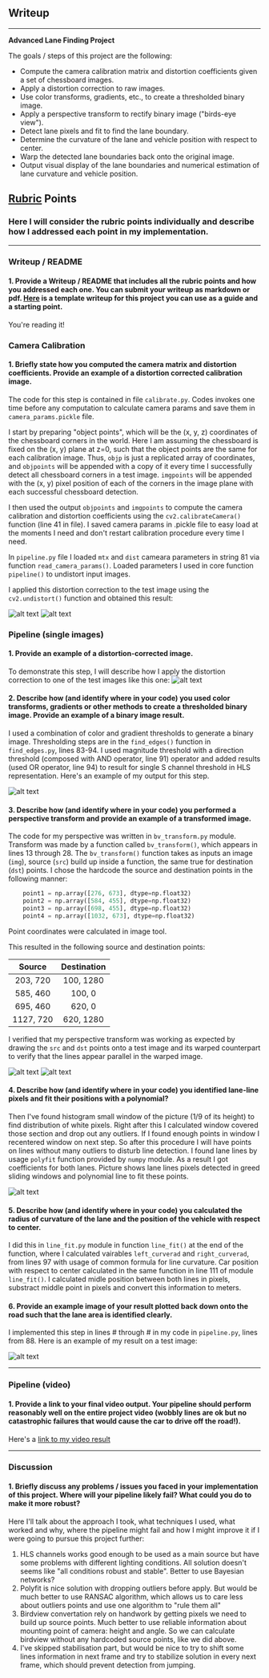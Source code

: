 ## Writeup

---

**Advanced Lane Finding Project**

The goals / steps of this project are the following:

* Compute the camera calibration matrix and distortion coefficients given a set of chessboard images.
* Apply a distortion correction to raw images.
* Use color transforms, gradients, etc., to create a thresholded binary image.
* Apply a perspective transform to rectify binary image ("birds-eye view").
* Detect lane pixels and fit to find the lane boundary.
* Determine the curvature of the lane and vehicle position with respect to center.
* Warp the detected lane boundaries back onto the original image.
* Output visual display of the lane boundaries and numerical estimation of lane curvature and vehicle position.

[//]: # (Image References)

[image1]: ./camera_cal/calibration1.jpg "Distorted"
[image1b]: ./writeup_pics/calibration1.jpg "Unddistorted"


[image2]: ./writeup_pics/undist_img.jpg "Road Transformed"
[image3]: ./writeup_pics/edges_img.jpg "Binary Example"
[image4]: ./writeup_pics/undist_with_lines.jpg "Warp Example"
[image4b]: ./writeup_pics/bv_with_lines.jpg "Warp Example"
[image5]: ./writeup_pics/birdview_detected.jpg "Warp Example"
[image6]: ./writeup_pics/video_example.png "Output"
[video1]: ./project_video.mp4 "Video"

## [Rubric](https://review.udacity.com/#!/rubrics/571/view) Points

### Here I will consider the rubric points individually and describe how I addressed each point in my implementation.  

---

### Writeup / README

#### 1. Provide a Writeup / README that includes all the rubric points and how you addressed each one.  You can submit your writeup as markdown or pdf.  [Here](https://github.com/udacity/CarND-Advanced-Lane-Lines/blob/master/writeup_template.md) is a template writeup for this project you can use as a guide and a starting point.  

You're reading it!

### Camera Calibration

#### 1. Briefly state how you computed the camera matrix and distortion coefficients. Provide an example of a distortion corrected calibration image.

The code for this step is contained in file `calibrate.py`. Codes invokes one time before any computation to calculate camera params and save them in `camera_params.pickle` file.

I start by preparing "object points", which will be the (x, y, z) coordinates of the chessboard corners in the world. Here I am assuming the chessboard is fixed on the (x, y) plane at z=0, such that the object points are the same for each calibration image.  Thus, `objp` is just a replicated array of coordinates, and `objpoints` will be appended with a copy of it every time I successfully detect all chessboard corners in a test image.  `imgpoints` will be appended with the (x, y) pixel position of each of the corners in the image plane with each successful chessboard detection.  

I then used the output `objpoints` and `imgpoints` to compute the camera calibration and distortion coefficients using the `cv2.calibrateCamera()` function (line 41 in file). I saved camera params in .pickle file to easy load at the moments I need and don't restart calibration procedure every time I need.

In `pipeline.py` file I loaded `mtx` and `dist` cameara parameters in string 81 via function `read_camera_params()`. Loaded parameters I used in core function `pipeline()` to undistort input images.

I applied this distortion correction to the test image using the `cv2.undistort()` function and obtained this result: 

![alt text][image1]
![alt text][image1b]

### Pipeline (single images)

#### 1. Provide an example of a distortion-corrected image.

To demonstrate this step, I will describe how I apply the distortion correction to one of the test images like this one:
![alt text][image2]

#### 2. Describe how (and identify where in your code) you used color transforms, gradients or other methods to create a thresholded binary image.  Provide an example of a binary image result.

I used a combination of color and gradient thresholds to generate a binary image. Thresholding steps are in the `find_edges()` function in `find_edges.py`, lines 83-94. I used magnitude threshold with a direction threshold (composed with AND operator, line 91) operator and added results (used OR operator, line 94) to result for single S channel threshold in HLS representation.  Here's an example of my output for this step.

![alt text][image3]

#### 3. Describe how (and identify where in your code) you performed a perspective transform and provide an example of a transformed image.

The code for my perspective was written in `bv_transform.py` module. Transform was made by a function called `bv_transform()`, which appears in lines 13 through 28.  The `bv_transform()` function takes as inputs an image (`img`), source (`src`) build up inside a function, the same true for destination (`dst`) points.  I chose the hardcode the source and destination points in the following manner:

```python
    point1 = np.array([276, 673], dtype=np.float32)
    point2 = np.array([584, 455], dtype=np.float32)
    point3 = np.array([698, 455], dtype=np.float32)
    point4 = np.array([1032, 673], dtype=np.float32)
```

Point coordinates were calculated in image tool.

This resulted in the following source and destination points:

| Source        | Destination   | 
|:-------------:|:-------------:| 
| 203, 720      | 100, 1280     | 
| 585, 460      | 100, 0        |
| 695, 460      | 620, 0        |
| 1127, 720     | 620, 1280     |

I verified that my perspective transform was working as expected by drawing the `src` and `dst` points onto a test image and its warped counterpart to verify that the lines appear parallel in the warped image.

![alt text][image4]
![alt text][image4b]

#### 4. Describe how (and identify where in your code) you identified lane-line pixels and fit their positions with a polynomial?

Then I've found histogram small window of the picture (1/9 of its height) to find distribution of white pixels. Right after this I calculated window covered those section and drop out any outliers. If I found enough points in window I recentered window on next step. So after this procedure I will have points on lines without many outliers to disturb line detection. I found lane lines by usage `polyfit` function provided by `numpy` module. As a result I got coefficients for both lanes.
Picture shows lane lines pixels detected in greed sliding windows and polynomial line to fit these points.

![alt text][image5]

#### 5. Describe how (and identify where in your code) you calculated the radius of curvature of the lane and the position of the vehicle with respect to center.

I did this in `line_fit.py` module in function `line_fit()` at the end of the function, where I calculated vairables `left_curverad` and `right_curverad`, from lines 97 with usage of common formula for line curvature.
Car position with respect to center calculated in the same function in line 111 of module `line_fit()`. I calculated midle position between both lines in pixels, substract middle point in pixels and convert this information to meters.

#### 6. Provide an example image of your result plotted back down onto the road such that the lane area is identified clearly.

I implemented this step in lines # through # in my code in `pipeline.py`, lines from 88.  Here is an example of my result on a test image:

![alt text][image6]

---

### Pipeline (video)

#### 1. Provide a link to your final video output.  Your pipeline should perform reasonably well on the entire project video (wobbly lines are ok but no catastrophic failures that would cause the car to drive off the road!).

Here's a [link to my video result](./project_video.mp4)

---

### Discussion

#### 1. Briefly discuss any problems / issues you faced in your implementation of this project.  Where will your pipeline likely fail?  What could you do to make it more robust?

Here I'll talk about the approach I took, what techniques I used, what worked and why, where the pipeline might fail and how I might improve it if I were going to pursue this project further: 
1. HLS channels works good enough to be used as a main source but have some problems with different lighting conditions. All solution doesn't seems like "all conditions robust and stable". Better to use Bayesian networks?
2. Polyfit is nice solution with dropping outliers before apply. But would be much better to use RANSAC algorithm, which allows us to care less about outliers points and use one algorithm to "rule them all"
3. Birdview convertation rely on handwork by getting pixels we need to build up source points. Much better to use reliable information about mounting point of camera: height and angle. So we can calculate birdview without any hardcoded source points, like we did above.
4. I've skipped stabilisation part, but would be nice to try to shift some lines information in next frame and try to stabilize solution in every next frame, which should prevent detection from jumping.
